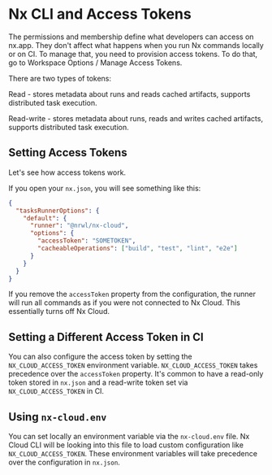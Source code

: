 # Nx CLI and Access Tokens

The permissions and membership define what developers can access on nx.app. They don't affect what happens when you run Nx commands locally or on CI. To manage that, you need to provision access tokens. To do that, go to Workspace Options / Manage Access Tokens.

There are two types of tokens:

Read - stores metadata about runs and reads cached artifacts, supports distributed task execution.

Read-write - stores metadata about runs, reads and writes cached artifacts, supports distributed task execution.

## Setting Access Tokens

Let's see how access tokens work.

If you open your `nx.json`, you will see something like this:

```json
{
  "tasksRunnerOptions": {
    "default": {
      "runner": "@nrwl/nx-cloud",
      "options": {
        "accessToken": "SOMETOKEN",
        "cacheableOperations": ["build", "test", "lint", "e2e"]
      }
    }
  }
}
```

If you remove the `accessToken` property from the configuration, the runner will run all commands as if you were not connected to Nx Cloud. This essentially turns off Nx Cloud.

## Setting a Different Access Token in CI

You can also configure the access token by setting the `NX_CLOUD_ACCESS_TOKEN` environment variable. `NX_CLOUD_ACCESS_TOKEN` takes precedence over the `accessToken` property. It's common to have a read-only token stored in `nx.json` and a read-write token set via `NX_CLOUD_ACCESS_TOKEN` in CI.

## Using `nx-cloud.env`

You can set locally an environment variable via the `nx-cloud.env` file. Nx Cloud CLI will be looking into this file to load custom configuration like `NX_CLOUD_ACCESS_TOKEN`. These environment variables will take precedence over the configuration in `nx.json`.
